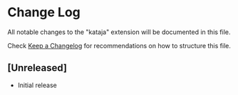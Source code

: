 # Change Log

All notable changes to the "kataja" extension will be documented in this file.

Check [Keep a Changelog](http://keepachangelog.com/) for recommendations on how to structure this file.

## [Unreleased]

- Initial release